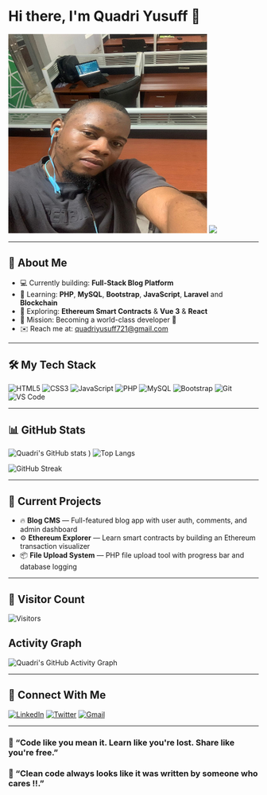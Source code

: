 # Hi there, I'm Quadri Yusuff 👋
<img src="https://raw.githubusercontent.com/Ayomidespenz/quadriyusuff/refs/heads/main/IMG-20250603-WA0013.jpg" width="400" height="400" border-radius="10px" />


<a href="https://github.com/Ayomidespenz">
  <img src="https://readme-typing-svg.herokuapp.com?font=Fira+Code&size=22&duration=3000&pause=1000&color=0e75b6&width=500&lines=Full-stack+Developer;Open+Source+Enthusiast;Learning+Ethereum+Smart+Contracts;Let%27s+Build+Awesome+Things!" />
</a>

---

## 🚀 About Me

- 💻 Currently building: **Full-Stack Blog Platform**  
- 🌱 Learning: **PHP**, **MySQL**, **Bootstrap**, **JavaScript**, **Laravel** and **Blockchain**
- 🧩 Exploring: **Ethereum Smart Contracts** & **Vue 3** & **React**
- 🧠 Mission: Becoming a world-class developer 💯
- ✉️ Reach me at: [quadriyusuff721@gmail.com](mailto:quadriyusuff721@gmail.com)

---

## 🛠️ My Tech Stack

![HTML5](https://img.shields.io/badge/HTML5-E34F26?style=flat&logo=html5&logoColor=white)
![CSS3](https://img.shields.io/badge/CSS3-1572B6?style=flat&logo=css3&logoColor=white)
![JavaScript](https://img.shields.io/badge/JavaScript-F7DF1E?style=flat&logo=javascript&logoColor=black)
![PHP](https://img.shields.io/badge/PHP-777BB4?style=flat&logo=php&logoColor=white)
![MySQL](https://img.shields.io/badge/MySQL-4479A1?style=flat&logo=mysql&logoColor=white)
![Bootstrap](https://img.shields.io/badge/Bootstrap-7952B3?style=flat&logo=bootstrap&logoColor=white)
![Git](https://img.shields.io/badge/Git-F05032?style=flat&logo=git&logoColor=white)
![VS Code](https://img.shields.io/badge/VS%20Code-007ACC?style=flat&logo=visual-studio-code&logoColor=white)

---

## 📊 GitHub Stats

![Quadri's GitHub stats](https://github-readme-stats.vercel.app/api?username=Ayomidespenz&show_icons=true&theme=tokyonight)
)
![Top Langs](https://github-readme-stats.vercel.app/api/top-langs/?username=Ayomidespenz&layout=compact&theme=tokyonight)


![GitHub Streak](https://github-readme-streak-stats.herokuapp.com?user=Ayomidespenz&theme=tokyonight)

---

## 📝 Current Projects

- 🔥 **Blog CMS** — Full-featured blog app with user auth, comments, and admin dashboard  
- ⚙️ **Ethereum Explorer** — Learn smart contracts by building an Ethereum transaction visualizer  
- 📦 **File Upload System** — PHP file upload tool with progress bar and database logging

---

## 👀 Visitor Count

![Visitors](https://komarev.com/ghpvc/?username=Ayomidespenz&style=flat&color=0e75b6)

## Activity Graph 
![Quadri's GitHub Activity Graph](https://github-readme-activity-graph.vercel.app/graph?username=Ayomidespenz&theme=tokyo-night)


---

## 🔗 Connect With Me

[![LinkedIn](https://img.shields.io/badge/LinkedIn-0077B5?style=flat&logo=linkedin&logoColor=white)](www.linkedin.com/in/quadri-yusuff-adisa)
[![Twitter](https://img.shields.io/badge/Twitter-1DA1F2?style=flat&logo=twitter&logoColor=white)](https://x.com/Ayomidespenz?t=F5atuWRImY6kQhTR-F4__w&s=09)
[![Gmail](https://img.shields.io/badge/Gmail-D14836?style=flat&logo=gmail&logoColor=white)](mailto:quadriyusuff721@gmail.com)

---

### 💬 “Code like you mean it. Learn like you're lost. Share like you're free.”
### 💬 “Clean code always looks like it was written by someone who cares !!.”
